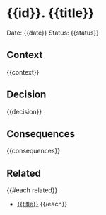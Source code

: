 # {{id}}. {{title}}

Date: {{date}}
Status: {{status}}

## Context
{{context}}

## Decision
{{decision}}

## Consequences
{{consequences}}

## Related
{{#each related}}
- [{{title}}]({{id}}-{{title-slug}}.md)
{{/each}}